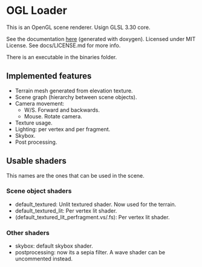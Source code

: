 # OGL Loader

This is an OpenGL scene renderer.
Usign GLSL 3.30 core.

See the documentation [here](https://danifm.github.io/3DAv_2/) (generated with doxygen).
Licensed under MIT License. See docs/LICENSE.md for more info.

There is an executable in the binaries folder.

## Implemented features

- Terrain mesh generated from elevation texture.
- Scene graph (hierarchy between scene objects).
- Camera movement:
  - W/S. Forward and backwards.
  - Mouse. Rotate camera.
- Texture usage.
- Lighting: per vertex and per fragment.
- Skybox.
- Post processing.

## Usable shaders

This names are the ones that can be used in the scene.

### Scene object shaders

- default_textured: Unlit textured shader. Now used for the terrain.
- default_textured_lit: Per vertex lit shader.
- (default_textured_lit_perfragment.vs/.fs): Per vertex lit shader.

### Other shaders

- skybox: default skybox shader.
- postprocessing: now its a sepia filter. A wave shader can be uncommented instead.